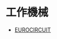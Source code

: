 # 工作機械

* [EUROCIRCUIT](http://www.eurocircuits.com/more-about-ec-solutions/new-smd-reflow-equipment)

